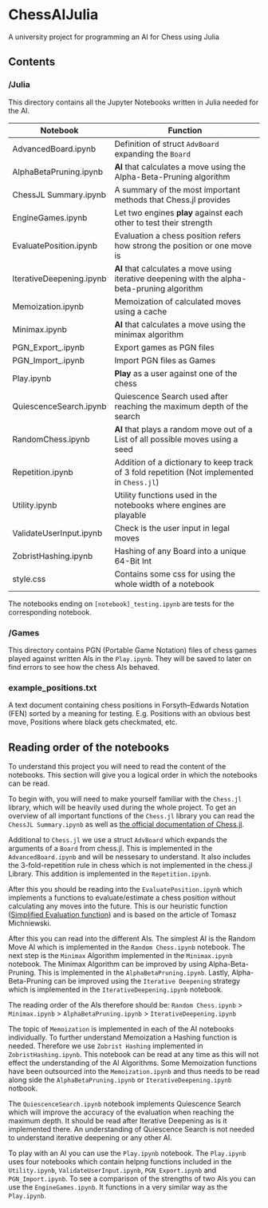 # ChessAIJulia

A university project for programming an AI for Chess using Julia

## Contents

### /Julia

This directory contains all the Jupyter Notebooks written in Julia needed for the AI.

| Notebook                | Function                                                                                     |
| ----------------------- | -------------------------------------------------------------------------------------------- |
| AdvancedBoard.ipynb     | Definition of struct `AdvBoard` expanding the `Board`                                        |
| AlphaBetaPruning.ipynb  | **AI** that calculates a move using the Alpha-Beta-Pruning algorithm                         |
| ChessJL Summary.ipynb   | A summary of the most important methods that Chess.jl provides                               |
| EngineGames.ipynb       | Let two engines **play** against each other to test their strength                           |
| EvaluatePosition.ipynb  | Evaluation a chess position refers how strong the position or one move is                    |
| IterativeDeepening.ipynb| **AI** that calculates a move using iterative deepening with the alpha-beta-pruning algorithm|
| Memoization.ipynb       | Memoization of calculated moves using a cache                                                |
| Minimax.ipynb           | **AI** that calculates a move using the minimax algorithm                                    |
| PGN_Export_.ipynb       | Export games as PGN files                                                                    |
| PGN_Import_.ipynb       | Import PGN files as Games                                                                    |
| Play.ipynb              | **Play** as a user against one of the chess                                                  |
| QuiescenceSearch.ipynb  | Quiescence Search used after reaching the maximum depth of the search                        |
| RandomChess.ipynb       | **AI** that plays a random move out of a List of all possible moves using a seed             |
| Repetition.ipynb        | Addition of a dictionary to keep track of 3 fold repetition (Not implemented in `Chess.jl`)  |
| Utility.ipynb           | Utility functions used in the notebooks where engines are playable                           |
| ValidateUserInput.ipynb | Check is the user input in legal moves                                                       |
| ZobristHashing.ipynb    | Hashing of any Board into a unique 64-Bit Int                                                |
| style.css               | Contains some css for using the whole width of a notebook                                    |

The notebooks ending on `[notebook]_testing.ipynb` are tests for the corresponding notebook.

### /Games
This directory contains PGN (Portable Game Notation) files of chess games played against written AIs in the `Play.ipynb`. They will be saved to later on find errors to see how the chess AIs behaved.

### example_positions.txt
A text document containing chess positions in Forsyth–Edwards Notation (FEN) sorted by a meaning for testing. E.g. Positions with an obvious best move, Positions where black gets checkmated, etc.

## Reading order of the notebooks
To understand this project you will need to read the content of the notebooks. This section will give you a logical order in which the notebooks can be read.

To begin with, you will need to make yourself familiar with the `Chess.jl` library, which will be heavily used during the whole project. To get an overview of all important functions of the `Chess.jl` library you can read the `ChessJL Summary.ipynb` as well as [the official documentation of Chess.jl](https://romstad.github.io/Chess.jl/dev/).

Additional to `Chess.jl` we use a struct `AdvBoard` which expands the arguments of a `Board` from chess.jl. This is implemented in the `AdvancedBoard.ipynb` and will be nessesary to understand. It also includes the 3-fold-repetition rule in chess which is not implemented in the chess.jl Library. This addition is implemented in the `Repetition.ipynb`.

After this you should be reading into the `EvaluatePosition.ipynb` which implements a functions to evaluate/estimate a chess position without calculating any moves into the future. This is our heuristic function ([Simplified Evaluation function](https://www.chessprogramming.org/Simplified_Evaluation_Function)) and is based on the article of Tomasz Michniewski.

After this you can read into the different AIs. The simplest AI is the Random Move AI which is implemented in the `Random Chess.ipynb` notebook. The next step is the `Minimax` Algorithm implemented in the `Minimax.ipynb` notebook. The Minimax Algorithm can be improved by using Alpha-Beta-Pruning. This is implemented in the `AlphaBetaPruning.ipynb`. Lastly, Alpha-Beta-Pruning can be improved using the `Iterative Deepening` strategy which is implemented in the `IterativeDeepening.ipynb` notebook.

The reading order of the AIs therefore should be: `Random Chess.ipynb` > `Minimax.ipynb` > `AlphaBetaPruning.ipynb` > `IterativeDeepening.ipynb`

The topic of `Memoization` is implemented in each of the AI notebooks individually. To further understand Memoization a Hashing function is needed. Therefore we use `Zobrist Hashing` implemented in `ZobristHashing.ipynb`. This notebook can be read at any time as this will not effect the understanding of the AI Algorithms. Some Memoization functions have been outsourced into the `Memoization.ipynb` and thus needs to be read along side the `AlphaBetaPruning.ipynb` or `IterativeDeepening.ipynb` notbook.

The `QuiescenceSearch.ipynb` notebook implements Quiescence Search which will improve the accuracy of the evaluation when reaching the maximum depth. It should be read after Iterative Deepening as is it implemented there. An understanding of Quiescence Search is not needed to understand iterative deepening or any other AI.

To play with an AI you can use the `Play.ipynb` notebook. The `Play.ipynb` uses four notebooks which contain helpng functions included in the `Utility.ipynb`, `ValidateUserInput.ipynb`, `PGN_Export.ipynb` and `PGN_Import.ipynb`. To see a comparison of the strengths of two AIs you can use the `EngineGames.ipynb`. It functions in a very similar way as the `Play.ipynb`.